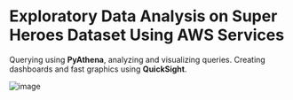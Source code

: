 # Exploratory Data Analysis on Super Heroes Dataset Using AWS Services

Querying using **PyAthena**, analyzing and visualizing queries. Creating dashboards and fast graphics using **QuickSight**. 

![image](https://user-images.githubusercontent.com/42489236/152004355-de1fd962-ea1a-4295-888b-fc72b15bfb24.png)

